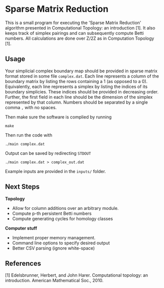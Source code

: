 # Sparse Matrix Reduction

This is a small program for executing the 'Sparse Matrix Reduction' algorithm presented in Computational Topology: an introduction [1].
It also keeps track of simplex pairings and can subsequently compute Betti numbers.
All calculations are done over Z/2Z as in Computation Topology [1].

## Usage

Your simplicial complex boundary map should be provided in sparse matrix format stored in some file ``complex.dat``.
Each line represents a column of the boundary matrix by listing the rows containing a 1 (as opposed to a 0).
Equivalently, each line represents a simplex by listing the indices of its boundary simplicies.
These indices should be provided in decreasing order.
Further, the first field in each line should be the dimension of the simplex represented by that column.
Numbers should be separated by a single comma ``,`` with no spaces.

Then make sure the software is complied by running
```
make
```
Then run the code with
```
./main complex.dat
```
Output can be saved by redirecting ``STDOUT``
```
./main complex.dat > complex_out.dat
```

Example inputs are provided in the ``inputs/`` folder.

## Next Steps

**Topology**

* Allow for column additions over an arbitrary module.
* Compute p-th persistent Betti numbers
* Compute generating cycles for homology classes

**Computer stuff**

* Implement proper memory management.
* Command line options to specify desired output
* Better CSV parsing (ignore white-space)

## References
[1] Edelsbrunner, Herbert, and John Harer. Computational topology: an introduction. American Mathematical Soc., 2010.
